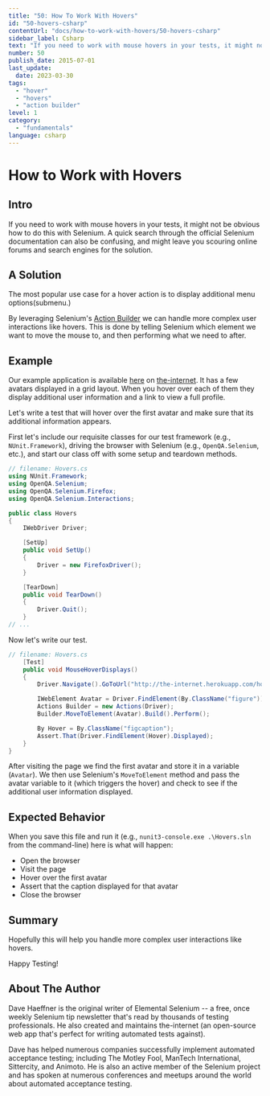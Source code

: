 ```yaml
---
title: "50: How To Work With Hovers"
id: "50-hovers-csharp"
contentUrl: "docs/how-to-work-with-hovers/50-hovers-csharp"
sidebar_label: Csharp
text: "If you need to work with mouse hovers in your tests, it might not be obvious how to do this with Selenium. A quick search through the official Selenium documentation can also be confusing, and might leave you scouring online forums and search engines for the solution."
number: 50
publish_date: 2015-07-01
last_update:
  date: 2023-03-30
tags:
  - "hover"
  - "hovers"
  - "action builder"
level: 1
category:
  - "fundamentals"
language: csharp
---
```


# How to Work with Hovers

## Intro

If you need to work with mouse hovers in your tests, it might not be obvious how to do this with Selenium. A quick search through the official Selenium documentation can also be confusing, and might leave you scouring online forums and search engines for the solution.

## A Solution

The most popular use case for a hover action is to display additional menu options(submenu.)

By leveraging Selenium's [Action Builder](http://seleniumhq.github.io/selenium/docs/api/dotnet/html/T_OpenQA_Selenium_Interactions_Actions.htm) we can handle more complex user interactions like hovers. This is done by telling Selenium which element we want to move the mouse to, and then performing what we need to after.

## Example

Our example application is available [here](http://the-internet.herokuapp.com/hovers) on [the-internet](http://github.com/tourdedave/the-internet). It has a few avatars displayed in a grid layout. When you hover over each of them they display additional user information and a link to view a full profile.

Let's write a test that will hover over the first avatar and make sure that its additional information appears.

First let's include our requisite classes for our test framework (e.g., `NUnit.Framework`), driving the browser with Selenium (e.g., `OpenQA.Selenium`, etc.), and start our class off with some setup and teardown methods.

```csharp
// filename: Hovers.cs
using NUnit.Framework;
using OpenQA.Selenium;
using OpenQA.Selenium.Firefox;
using OpenQA.Selenium.Interactions;

public class Hovers
{
    IWebDriver Driver;

    [SetUp]
    public void SetUp()
    {
        Driver = new FirefoxDriver();
    }

    [TearDown]
    public void TearDown()
    {
        Driver.Quit();
    }
// ...
```

Now let's write our test.

```csharp
// filename: Hovers.cs
    [Test]
    public void MouseHoverDisplays()
    {
        Driver.Navigate().GoToUrl("http://the-internet.herokuapp.com/hovers");

        IWebElement Avatar = Driver.FindElement(By.ClassName("figure"));
        Actions Builder = new Actions(Driver);
        Builder.MoveToElement(Avatar).Build().Perform();

        By Hover = By.ClassName("figcaption");
        Assert.That(Driver.FindElement(Hover).Displayed);
    }
}
```

After visiting the page we find the first avatar and store it in a variable (`Avatar`). We then use Selenium's `MoveToElement` method and pass the avatar variable to it (which triggers the hover) and check to see if the additional user information displayed.

## Expected Behavior

When you save this file and run it (e.g., `nunit3-console.exe .\Hovers.sln` from the command-line) here is what will happen:

- Open the browser
- Visit the page
- Hover over the first avatar
- Assert that the caption displayed for that avatar
- Close the browser

## Summary

Hopefully this will help you handle more complex user interactions like hovers.

Happy Testing!

## About The Author

Dave Haeffner is the original writer of Elemental Selenium -- a free, once weekly Selenium tip newsletter that's read by thousands of testing professionals. He also created and maintains the-internet (an open-source web app that's perfect for writing automated tests against).

Dave has helped numerous companies successfully implement automated acceptance testing; including The Motley Fool, ManTech International, Sittercity, and Animoto. He is also an active member of the Selenium project and has spoken at numerous conferences and meetups around the world about automated acceptance testing.
